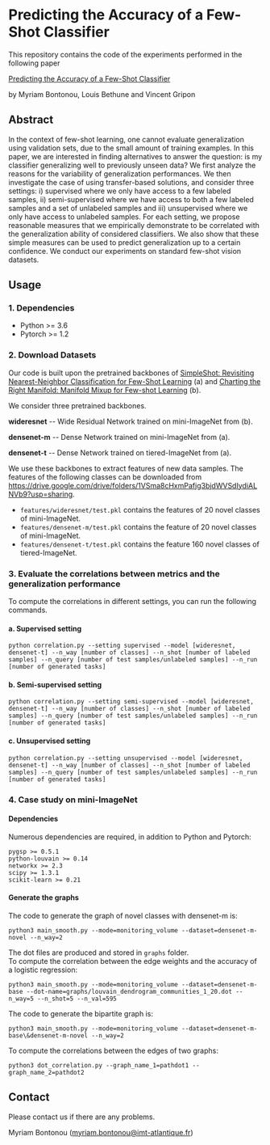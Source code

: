 # Predicting the Accuracy of a Few-Shot Classifier

This repository contains the code of the experiments performed in the following paper

[Predicting the Accuracy of a Few-Shot Classifier]()

by Myriam Bontonou, Louis Bethune and Vincent Gripon

## Abstract
In the context of few-shot learning, one cannot evaluate generalization using validation sets, due to the small amount of training examples. In this paper, we are interested in finding alternatives to answer the question: is my classifier generalizing well to previously unseen data? We first analyze the reasons for the variability of generalization performances. We then investigate the case of using transfer-based solutions, and consider three settings: i) supervised where we only have access to a few labeled samples, ii) semi-supervised where we have access to both a few labeled samples and a set of unlabeled samples and iii) unsupervised where we only have access to unlabeled samples. For each setting, we propose reasonable measures that we empirically demonstrate to be correlated with the generalization ability of considered classifiers. We also show that these simple measures can be used to predict generalization up to a certain confidence. We conduct our experiments on standard few-shot vision datasets.

## Usage
### 1. Dependencies
- Python >= 3.6
- Pytorch >= 1.2

### 2. Download Datasets
Our code is built upon the pretrained backbones of [SimpleShot: Revisiting Nearest-Neighbor Classification for Few-Shot Learning](https://arxiv.org/pdf/1911.04623.pdf) (a) and [Charting the Right Manifold: Manifold Mixup for Few-shot Learning](https://openaccess.thecvf.com/content_WACV_2020/papers/Mangla_Charting_the_Right_Manifold_Manifold_Mixup_for_Few-shot_Learning_WACV_2020_paper.pdf) (b).

We consider three pretrained backbones.

**wideresnet** -- Wide Residual Network trained on mini-ImageNet from (b).

**densenet-m** -- Dense Network trained on mini-ImageNet from (a).

**densenet-t** -- Dense Network trained on tiered-ImageNet from (a).

We use these backbones to extract features of new data samples. The features of the following classes can be downloaded from https://drive.google.com/drive/folders/1VSma8cHxmPafjg3bjdWVSdIydiALNVb9?usp=sharing.
* `features/wideresnet/test.pkl` contains the features of 20 novel classes of mini-ImageNet.
* `features/densenet-m/test.pkl` contains the feature of 20 novel classes of mini-ImageNet.
* `features/densenet-t/test.pkl` contains the feature 160 novel classes of tiered-ImageNet.


### 3. Evaluate the correlations between metrics and the generalization performance
To compute the correlations in different settings, you can run the following commands.

#### a. Supervised setting
```
python correlation.py --setting supervised --model [wideresnet, densenet-t] --n_way [number of classes] --n_shot [number of labeled samples] --n_query [number of test samples/unlabeled samples] --n_run [number of generated tasks]
```
#### b. Semi-supervised setting
```
python correlation.py --setting semi-supervised --model [wideresnet, densenet-t] --n_way [number of classes] --n_shot [number of labeled samples] --n_query [number of test samples/unlabeled samples] --n_run [number of generated tasks]
```
#### c. Unsupervised setting
```
python correlation.py --setting unsupervised --model [wideresnet, densenet-t] --n_way [number of classes] --n_shot [number of labeled samples] --n_query [number of test samples/unlabeled samples] --n_run [number of generated tasks]
```

### 4. Case study on mini-ImageNet
#### Dependencies
Numerous dependencies are required, in addition to Python and Pytorch:
```
pygsp >= 0.5.1
python-louvain >= 0.14
networkx >= 2.3
scipy >= 1.3.1
scikit-learn >= 0.21
```

#### Generate the graphs
The code to generate the graph of novel classes with densenet-m is:
```
python3 main_smooth.py --mode=monitoring_volume --dataset=densenet-m-novel --n_way=2
```

The dot files are produced and stored in `graphs` folder.  
To compute the correlation between the edge weights and the accuracy of a logistic regression:
```
python3 main_smooth.py --mode=monitoring_volume --dataset=densenet-m-base --dot-name=graphs/louvain_dendrogram_communities_1_20.dot --n_way=5 --n_shot=5 --n_val=595
```

The code to generate the bipartite graph is:
```
python3 main_smooth.py --mode=monitoring_volume --dataset=densenet-m-base\&densenet-m-novel --n_way=2
```

To compute the correlations between the edges of two graphs:
```
python3 dot_correlation.py --graph_name_1=pathdot1 --graph_name_2=pathdot2
```

## Contact
Please contact us if there are any problems.

Myriam Bontonou (myriam.bontonou@imt-atlantique.fr)

